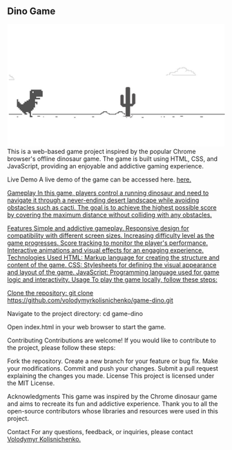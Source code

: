 <h2>Dino Game</h2>
<img src="./src/img/dino-game-Big.jpg"/>
This is a web-based game project inspired by the popular Chrome browser's offline dinosaur game. The game is built using HTML, CSS, and JavaScript, providing an enjoyable and addictive gaming experience.

Live Demo
A live demo of the game can be accessed here. <span> <a href="https://volodymyrkolisnichenko.github.io/game-dino/" target="game-dino"> here. </span>

Gameplay
In this game, players control a running dinosaur and need to navigate it through a never-ending desert landscape while avoiding obstacles such as cacti. The goal is to achieve the highest possible score by covering the maximum distance without colliding with any obstacles.

Features
Simple and addictive gameplay.
Responsive design for compatibility with different screen sizes.
Increasing difficulty level as the game progresses.
Score tracking to monitor the player's performance.
Interactive animations and visual effects for an engaging experience.
Technologies Used
HTML: Markup language for creating the structure and content of the game.
CSS: Stylesheets for defining the visual appearance and layout of the game.
JavaScript: Programming language used for game logic and interactivity.
Usage
To play the game locally, follow these steps:

Clone the repository:
git clone https://github.com/volodymyrkolisnichenko/game-dino.git

Navigate to the project directory:
cd game-dino

Open index.html in your web browser to start the game.

Contributing
Contributions are welcome! If you would like to contribute to the project, please follow these steps:

Fork the repository.
Create a new branch for your feature or bug fix.
Make your modifications.
Commit and push your changes.
Submit a pull request explaining the changes you made.
License
This project is licensed under the MIT License.

Acknowledgments
This game was inspired by the Chrome dinosaur game and aims to recreate its fun and addictive experience. Thank you to all the open-source contributors whose libraries and resources were used in this project.

Contact
For any questions, feedback, or inquiries, please contact  <span> <a href="https://volodymyrkolisnichenko.github.io" target="VolodymyrKolisnichenko"> Volodymyr Kolisnichenko.</span>
